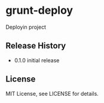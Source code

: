 # grunt-deploy

Deployin project

## Release History

 - 0.1.0 initial release

## License

MIT License, see LICENSE for details.
